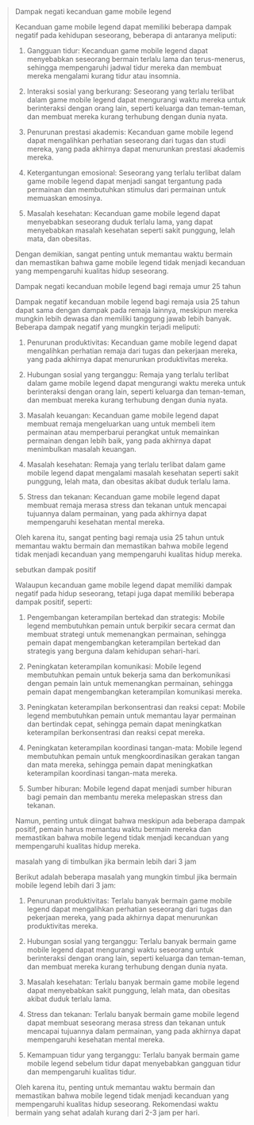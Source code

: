 > Dampak negati kecanduan game mobile legend
> 
> Kecanduan game mobile legend dapat memiliki beberapa dampak negatif pada kehidupan seseorang, beberapa di antaranya meliputi:
> 
> 1.  Gangguan tidur: Kecanduan game mobile legend dapat menyebabkan seseorang bermain terlalu lama dan terus-menerus, sehingga mempengaruhi jadwal tidur mereka dan membuat mereka mengalami kurang tidur atau insomnia.
>     
> 2.  Interaksi sosial yang berkurang: Seseorang yang terlalu terlibat dalam game mobile legend dapat mengurangi waktu mereka untuk berinteraksi dengan orang lain, seperti keluarga dan teman-teman, dan membuat mereka kurang terhubung dengan dunia nyata.
>     
> 3.  Penurunan prestasi akademis: Kecanduan game mobile legend dapat mengalihkan perhatian seseorang dari tugas dan studi mereka, yang pada akhirnya dapat menurunkan prestasi akademis mereka.
>     
> 4.  Ketergantungan emosional: Seseorang yang terlalu terlibat dalam game mobile legend dapat menjadi sangat tergantung pada permainan dan membutuhkan stimulus dari permainan untuk memuaskan emosinya.
>     
> 5.  Masalah kesehatan: Kecanduan game mobile legend dapat menyebabkan seseorang duduk terlalu lama, yang dapat menyebabkan masalah kesehatan seperti sakit punggung, lelah mata, dan obesitas.
>     
> 
> Dengan demikian, sangat penting untuk memantau waktu bermain dan memastikan bahwa game mobile legend tidak menjadi kecanduan yang mempengaruhi kualitas hidup seseorang.
> 
> Dampak negati kecanduan mobile legend bagi remaja umur 25 tahun
> 
> Dampak negatif kecanduan mobile legend bagi remaja usia 25 tahun dapat sama dengan dampak pada remaja lainnya, meskipun mereka mungkin lebih dewasa dan memiliki tanggung jawab lebih banyak. Beberapa dampak negatif yang mungkin terjadi meliputi:
> 
> 1.  Penurunan produktivitas: Kecanduan game mobile legend dapat mengalihkan perhatian remaja dari tugas dan pekerjaan mereka, yang pada akhirnya dapat menurunkan produktivitas mereka.
>     
> 2.  Hubungan sosial yang terganggu: Remaja yang terlalu terlibat dalam game mobile legend dapat mengurangi waktu mereka untuk berinteraksi dengan orang lain, seperti keluarga dan teman-teman, dan membuat mereka kurang terhubung dengan dunia nyata.
>     
> 3.  Masalah keuangan: Kecanduan game mobile legend dapat membuat remaja mengeluarkan uang untuk membeli item permainan atau memperbarui perangkat untuk memainkan permainan dengan lebih baik, yang pada akhirnya dapat menimbulkan masalah keuangan.
>     
> 4.  Masalah kesehatan: Remaja yang terlalu terlibat dalam game mobile legend dapat mengalami masalah kesehatan seperti sakit punggung, lelah mata, dan obesitas akibat duduk terlalu lama.
>     
> 5.  Stress dan tekanan: Kecanduan game mobile legend dapat membuat remaja merasa stress dan tekanan untuk mencapai tujuannya dalam permainan, yang pada akhirnya dapat mempengaruhi kesehatan mental mereka.
>     
> 
> Oleh karena itu, sangat penting bagi remaja usia 25 tahun untuk memantau waktu bermain dan memastikan bahwa mobile legend tidak menjadi kecanduan yang mempengaruhi kualitas hidup mereka.
> 
> sebutkan dampak positif
> 
> Walaupun kecanduan game mobile legend dapat memiliki dampak negatif pada hidup seseorang, tetapi juga dapat memiliki beberapa dampak positif, seperti:
> 
> 1.  Pengembangan keterampilan bertekad dan strategis: Mobile legend membutuhkan pemain untuk berpikir secara cermat dan membuat strategi untuk memenangkan permainan, sehingga pemain dapat mengembangkan keterampilan bertekad dan strategis yang berguna dalam kehidupan sehari-hari.
>     
> 2.  Peningkatan keterampilan komunikasi: Mobile legend membutuhkan pemain untuk bekerja sama dan berkomunikasi dengan pemain lain untuk memenangkan permainan, sehingga pemain dapat mengembangkan keterampilan komunikasi mereka.
>     
> 3.  Peningkatan keterampilan berkonsentrasi dan reaksi cepat: Mobile legend membutuhkan pemain untuk memantau layar permainan dan bertindak cepat, sehingga pemain dapat meningkatkan keterampilan berkonsentrasi dan reaksi cepat mereka.
>     
> 4.  Peningkatan keterampilan koordinasi tangan-mata: Mobile legend membutuhkan pemain untuk mengkoordinasikan gerakan tangan dan mata mereka, sehingga pemain dapat meningkatkan keterampilan koordinasi tangan-mata mereka.
>     
> 5.  Sumber hiburan: Mobile legend dapat menjadi sumber hiburan bagi pemain dan membantu mereka melepaskan stress dan tekanan.
>     
> 
> Namun, penting untuk diingat bahwa meskipun ada beberapa dampak positif, pemain harus memantau waktu bermain mereka dan memastikan bahwa mobile legend tidak menjadi kecanduan yang mempengaruhi kualitas hidup mereka.
> 
> masalah yang di timbulkan jika bermain lebih dari 3 jam
> 
> Berikut adalah beberapa masalah yang mungkin timbul jika bermain mobile legend lebih dari 3 jam:
> 
> 1.  Penurunan produktivitas: Terlalu banyak bermain game mobile legend dapat mengalihkan perhatian seseorang dari tugas dan pekerjaan mereka, yang pada akhirnya dapat menurunkan produktivitas mereka.
>     
> 2.  Hubungan sosial yang terganggu: Terlalu banyak bermain game mobile legend dapat mengurangi waktu seseorang untuk berinteraksi dengan orang lain, seperti keluarga dan teman-teman, dan membuat mereka kurang terhubung dengan dunia nyata.
>     
> 3.  Masalah kesehatan: Terlalu banyak bermain game mobile legend dapat menyebabkan sakit punggung, lelah mata, dan obesitas akibat duduk terlalu lama.
>     
> 4.  Stress dan tekanan: Terlalu banyak bermain game mobile legend dapat membuat seseorang merasa stress dan tekanan untuk mencapai tujuannya dalam permainan, yang pada akhirnya dapat mempengaruhi kesehatan mental mereka.
>     
> 5.  Kemampuan tidur yang terganggu: Terlalu banyak bermain game mobile legend sebelum tidur dapat menyebabkan gangguan tidur dan mempengaruhi kualitas tidur.
>     
> 
> Oleh karena itu, penting untuk memantau waktu bermain dan memastikan bahwa mobile legend tidak menjadi kecanduan yang mempengaruhi kualitas hidup seseorang. Rekomendasi waktu bermain yang sehat adalah kurang dari 2-3 jam per hari.